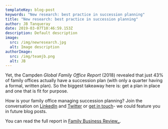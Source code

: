 ```yaml
---
templateKey: blog-post
keywords: "New research: best practice in succession planning"
title: "New research: best practice in succession planning"
author: JB Tanqueray
date: 2019-03-07T10:46:59.153Z
description: Default description
image:
  src: /img/newresearch.jpg
  alt: Image description
authorImage: 
  src: /img/teamjb.png
  alt: JB
---
```

Yet, the Campden *Global Family Office Report* (2018) revealed that just 43% of family offices actually have a succession plan (with only a quarter having a formal, written plan). So the biggest takeaway here is: get a plan in place and one that is fit for purpose.

How is your family office managing succession planning? Join the conversation on [LinkedIn](https://www.linkedin.com/company/finlight) and [Twitter](https://twitter.com/finlightnews) or [get in touch](mailto:jb.tanqueray@finlight.com)- we could feature you in future blog posts.

You can read the full report in [Family Business Review_](https://journals.sagepub.com/doi/full/10.1177/0894486519827435).